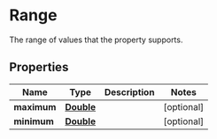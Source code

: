 

# Range

The range of values that the property supports.

## Properties

| Name | Type | Description | Notes |
|------------ | ------------- | ------------- | -------------|
|**maximum** | [**Double**](Double.md) |  |  [optional] |
|**minimum** | [**Double**](Double.md) |  |  [optional] |



